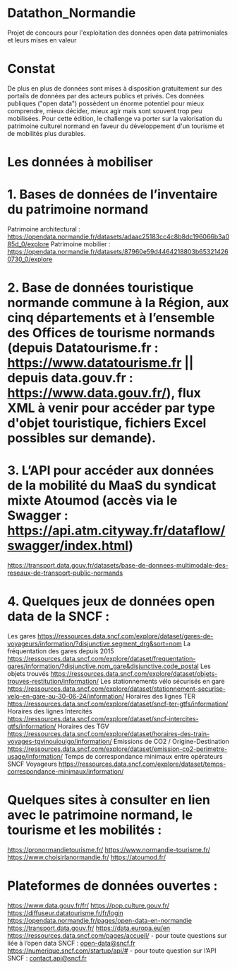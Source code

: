 # Datathon_Normandie
Projet de concours pour l'exploitation des données open data patrimoniales et leurs mises en valeur
# Constat
De plus en plus de données sont mises à disposition gratuitement sur des portails de données par des acteurs publics et privés. Ces données publiques ("open data") possèdent un énorme potentiel pour mieux comprendre, mieux décider, mieux agir mais sont souvent trop peu mobilisées.
Pour cette édition, le challenge va porter sur la valorisation du patrimoine culturel normand en faveur du développement d'un tourisme et de mobilités plus durables.

# Les données à mobiliser 
# 1. Bases de données de l’inventaire du patrimoine normand
Patrimoine architectural : https://opendata.normandie.fr/datasets/adaac25183cc4c8b8dc196066b3a085d_0/explore
Patrimoine mobilier : https://opendata.normandie.fr/datasets/87960e59d4464218803b653214260730_0/explore

# 2. Base de données touristique normande commune à la Région, aux cinq départements et à l’ensemble des Offices de tourisme normands (depuis Datatourisme.fr : https://www.datatourisme.fr || depuis data.gouv.fr : https://www.data.gouv.fr/), flux XML à venir pour accéder par type d'objet touristique, fichiers Excel possibles sur demande). 

# 3. L’API pour accéder aux données de la mobilité du MaaS du syndicat mixte Atoumod (accès via le Swagger : https://api.atm.cityway.fr/dataflow/swagger/index.html)
https://transport.data.gouv.fr/datasets/base-de-donnees-multimodale-des-reseaux-de-transport-public-normands   

# 4. Quelques jeux de données open data de la SNCF :
Les gares https://ressources.data.sncf.com/explore/dataset/gares-de-voyageurs/information/?disjunctive.segment_drg&sort=nom
La fréquentation des gares depuis 2015 https://ressources.data.sncf.com/explore/dataset/frequentation-gares/information/?disjunctive.nom_gare&disjunctive.code_postal
Les objets trouvés https://ressources.data.sncf.com/explore/dataset/objets-trouves-restitution/information/
Les stationnements vélo sécurisés en gare https://ressources.data.sncf.com/explore/dataset/stationnement-securise-velo-en-gare-au-30-06-24/information/ 
Horaires des lignes TER https://ressources.data.sncf.com/explore/dataset/sncf-ter-gtfs/information/
Horaires des lignes Intercités https://ressources.data.sncf.com/explore/dataset/sncf-intercites-gtfs/information/
Horaires des TGV https://ressources.data.sncf.com/explore/dataset/horaires-des-train-voyages-tgvinouiouigo/information/
Emissions de CO2 / Origine-Destination https://ressources.data.sncf.com/explore/dataset/emission-co2-perimetre-usage/information/
Temps de correspondance minimaux entre opérateurs SNCF Voyageurs https://ressources.data.sncf.com/explore/dataset/temps-correspondance-minimaux/information/

# Quelques sites à consulter en lien avec le patrimoine normand, le tourisme et les mobilités :
https://pronormandietourisme.fr/
https://www.normandie-tourisme.fr/
https://www.choisirlanormandie.fr/
https://atoumod.fr/

# Plateformes de données ouvertes : 

https://www.data.gouv.fr/fr/
https://pop.culture.gouv.fr/
https://diffuseur.datatourisme.fr/fr/login
https://opendata.normandie.fr/pages/open-data-en-normandie
https://transport.data.gouv.fr/
https://data.europa.eu/en
https://ressources.data.sncf.com/pages/accueil/ - pour toute questions sur liée à l’open data SNCF : open-data@sncf.fr 
https://numerique.sncf.com/startup/api/# - pour toute question sur l’API SNCF : contact.api@sncf.fr
